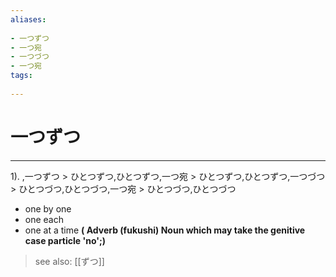 ```yaml
---
aliases:
    
- 一つずつ
- 一つ宛
- 一つづつ
- 一つ宛
tags:
    
---
```


# 一つずつ
---
1).
,一つずつ > ひとつずつ,ひとつずつ,一つ宛 > ひとつずつ,ひとつずつ,一つづつ > ひとつづつ,ひとつづつ,一つ宛 > ひとつづつ,ひとつづつ

- one by one
- one each
- one at a time
**( Adverb (fukushi) Noun which may take the genitive case particle 'no';)**
> see also:  [[ずつ]]
            